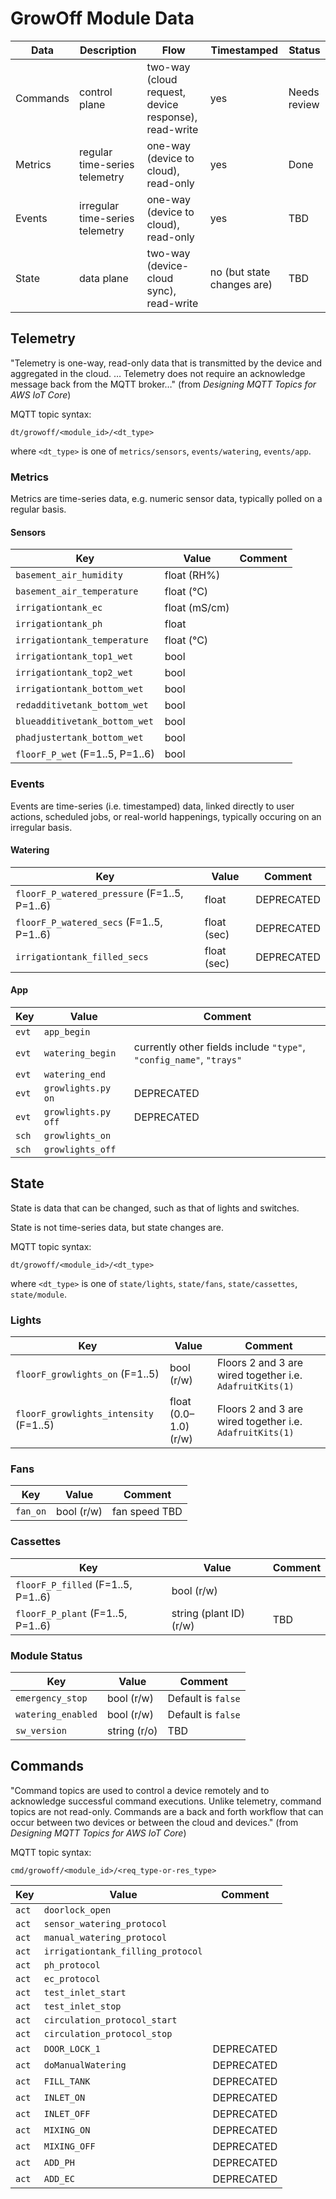 # GrowOff Module Data

| Data | Description | Flow | Timestamped | Status |
--- | --- | --- | --- | ---
| Commands | control plane | two-way (cloud request, device response), read-write | yes | Needs review |
| Metrics | regular time-series telemetry | one-way (device to cloud), read-only | yes | Done |
| Events | irregular time-series telemetry | one-way (device to cloud), read-only | yes | TBD |
| State | data plane | two-way (device-cloud sync), read-write | no (but state changes are) | TBD |


## Telemetry

"Telemetry is one-way, read-only data that is transmitted by the device and aggregated in the cloud. … Telemetry does not require an acknowledge message back from the MQTT broker…" (from _Designing MQTT Topics for AWS IoT Core_)

MQTT topic syntax:

    dt/growoff/<module_id>/<dt_type>

where `<dt_type>` is one of `metrics/sensors`, `events/watering`, `events/app`.

### Metrics

Metrics are time-series data, e.g. numeric sensor data, typically polled on a regular basis.

#### Sensors

| Key | Value | Comment |
--- | --- | ---
| `basement_air_humidity` | float (RH%) | |
| `basement_air_temperature` | float (°C) | |
| `irrigationtank_ec` | float (mS/cm) | |
| `irrigationtank_ph` | float | |
| `irrigationtank_temperature` | float (°C) | |
| `irrigationtank_top1_wet` | bool | |
| `irrigationtank_top2_wet` | bool | |
| `irrigationtank_bottom_wet` | bool | |
| `redadditivetank_bottom_wet` | bool | |
| `blueadditivetank_bottom_wet` | bool | |
| `phadjustertank_bottom_wet` | bool | |
| `floorF_P_wet` (F=1..5, P=1..6) | bool | |


### Events

Events are time-series (i.e. timestamped) data, linked directly to user actions, scheduled jobs, or real-world happenings, typically occuring on an irregular basis.

#### Watering

| Key | Value | Comment |
--- | --- | ---
| `floorF_P_watered_pressure` (F=1..5, P=1..6) | float | DEPRECATED |
| `floorF_P_watered_secs` (F=1..5, P=1..6) | float (sec) | DEPRECATED |
| `irrigationtank_filled_secs` | float (sec) | DEPRECATED |

#### App

| Key | Value | Comment |
--- | --- | ---
| `evt` | `app_begin` |  |
| `evt` | `watering_begin` | currently other fields include `"type"`, `"config_name"`, `"trays"` |
| `evt` | `watering_end` |  |
| `evt` | `growlights.py on` | DEPRECATED |
| `evt` | `growlights.py off` | DEPRECATED |
| `sch` | `growlights_on` |  |
| `sch` | `growlights_off` |  |


## State

State is data that can be changed, such as that of lights and switches.

State is not time-series data, but state changes are.

MQTT topic syntax:

    dt/growoff/<module_id>/<dt_type>

where `<dt_type>` is one of `state/lights`, `state/fans`, `state/cassettes`, `state/module`.

### Lights

| Key | Value | Comment |
--- | --- | ---
| `floorF_growlights_on` (F=1..5) | bool (r/w) | Floors 2 and 3 are wired together i.e. `AdafruitKits(1)` |
| `floorF_growlights_intensity` (F=1..5) | float (0.0–1.0) (r/w) | Floors 2 and 3 are wired together i.e. `AdafruitKits(1)` |

### Fans

| Key | Value | Comment |
--- | --- | ---
| `fan_on` | bool (r/w) | fan speed TBD |

### Cassettes

| Key | Value | Comment |
--- | --- | ---
| `floorF_P_filled` (F=1..5, P=1..6) | bool (r/w) |  |
| `floorF_P_plant` (F=1..5, P=1..6) | string (plant ID) (r/w) | TBD |

### Module Status

| Key | Value | Comment |
--- | --- | ---
| `emergency_stop` | bool (r/w) | Default is `false` |
| `watering_enabled` | bool (r/w) | Default is `false` |
| `sw_version` | string (r/o) | TBD |


## Commands

"Command topics are used to control a device remotely and to acknowledge successful command executions. Unlike telemetry, command topics are not read-only. Commands are a back and forth workflow that can occur between two devices or between the cloud and devices." (from _Designing MQTT Topics for AWS IoT Core_)

MQTT topic syntax:

    cmd/growoff/<module_id>/<req_type-or-res_type>

| Key | Value | Comment |
--- | --- | ---
| `act` | `doorlock_open` |  |
| `act` | `sensor_watering_protocol` |  |
| `act` | `manual_watering_protocol` |  |
| `act` | `irrigationtank_filling_protocol` |  |
| `act` | `ph_protocol` |  |
| `act` | `ec_protocol` |  |
| `act` | `test_inlet_start` |  |
| `act` | `test_inlet_stop` |  |
| `act` | `circulation_protocol_start` |  |
| `act` | `circulation_protocol_stop` |  |
| `act` | `DOOR_LOCK_1` | DEPRECATED |
| `act` | `doManualWatering` | DEPRECATED |
| `act` | `FILL_TANK` | DEPRECATED |
| `act` | `INLET_ON` | DEPRECATED |
| `act` | `INLET_OFF` | DEPRECATED |
| `act` | `MIXING_ON` | DEPRECATED |
| `act` | `MIXING_OFF` | DEPRECATED |
| `act` | `ADD_PH` | DEPRECATED |
| `act` | `ADD_EC` | DEPRECATED |
